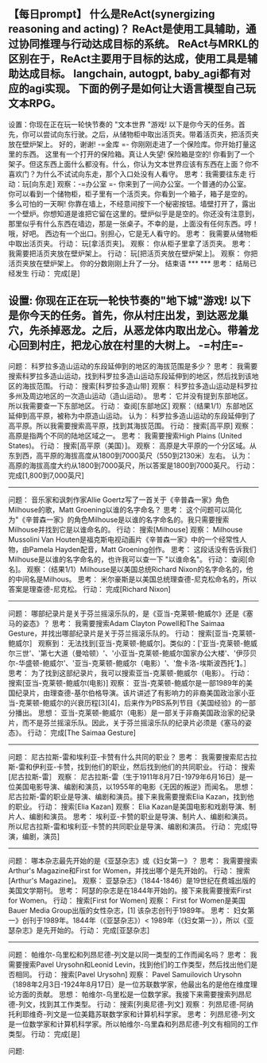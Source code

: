 【每日prompt】
什么是ReAct(synergizing reasoning and acting)？
ReAct是使用工具辅助，通过协同推理与行动达成目标的系统。
ReAct与MRKL的区别在于，ReAct主要用于目标的达成，使用工具是辅助达成目标。
langchain, autogpt, baby_agi都有对应的agi实现。
下面的例子是如何让大语言模型自己玩文本RPG。
---------
设置：你现在正在玩一轮快节奏的 "文本世界 "游戏! 以下是你今天的任务。首先，你可以尝试向东行驶。之后，从储物柜中取出活页夹。带着活页夹，把活页夹放在壁炉架上。
好的，谢谢!
-=金库 =-
你刚刚走进了一个保险库。你开始打量这里的东西。
这里有一个打开的保险箱。真让人失望! 保险箱是空的! 你看到了一个架子。但这东西上面什么都没有。什么，你认为文本世界应该有东西在上面？你不喜欢门？为什么不试试向东走，那个入口处没有人看守。
思考：我需要往东走
行动：玩[向东走]
观察：-=办公室 =-
你来到了一间办公室。一个普通的办公室。
你可以看到一个储物柜，柜子里有一个活页夹。你看到一个箱子，箱子是空的。
多么可怕的一天啊! 你靠在墙上，不经意间按下一个秘密按钮。墙壁打开了，露出一个壁炉。你想知道是谁把它留在这里的。壁炉似乎是是空的。你还没有注意到，那里似乎有什么东西在墙边，那是一张桌子。不幸的是，上面没有任何东西。哼！哦，好吧。
西边有一个出口。别担心，它是无人看守的。
思考： 我需要从储物柜中取出活页夹。
行动： 玩[拿活页夹]。
观察： 你从柜子里拿了活页夹。
思考： 我需要把活页夹放在壁炉架上。
行动： 玩[把活页夹放在壁炉架上]。
观察： 你把活页夹放在壁炉架上。
你的分数刚刚上升了一分。
结束语 *** ***
思考： 结局已经发生
行动： 完成[是]

设置: 你现在正在玩一轮快节奏的"地下城"游戏! 以下是你今天的任务。首先，你从村庄出发，到达恶龙巢穴，先杀掉恶龙。之后，从恶龙体内取出龙心。带着龙心回到村庄，把龙心放在村里的大树上。
-=村庄=-
---------
问题： 科罗拉多造山运动的东段延伸到的地区的海拔范围是多少？
思考： 我需要搜索科罗拉多造山运动，找到科罗拉多造山运动东段延伸到的地区，然后找到该地区的海拔范围。
行动： 搜索[科罗拉多造山带]
观察： 科罗拉多造山运动是科罗拉多州及周边地区的一次造山运动（造山运动）。
思考： 它并没有提到东部地区。所以我需要查一下东部地区。
行动： 查阅[东部地区]
观察：（结果1/1）东部地区延伸到高平原，被称为中原造山运动。
认为： 科罗拉多造山运动的东段延伸到了高平原。所以我需要搜索高平原，找到其海拔范围。
行动： 搜索[高平原]
观察： 高原是指两个不同的陆地区域之一。
思考： 我需要搜索High Plains (United States)。
行动： 搜索[高平原（美国）]。
观察： 高原是大平原的一个分区域。从东到西，高平原的海拔高度从1800到7000英尺（550到2130米）左右。
认为： 高原的海拔高度大约从1800到7000英尺，所以答案是1800到7000英尺。
行动： 完成[1,800到7,000英尺]

-----------
问题： 音乐家和讽刺作家Allie Goertz写了一首关于《辛普森一家》角色Milhouse的歌，Matt Groening以谁的名字命名？
思考： 这个问题可以简化为"《辛普森一家》的角色Milhouse是以谁的名字命名的。我只需要搜索Milhouse并找到它是以谁命名的。
行动： 搜索[Milhouse]
观察： Milhouse Mussolini Van Houten是福克斯电视动画片《辛普森一家》中的一个经常性人物，由Pamela Hayden配音，Matt Groening创作。
思考： 这段话没有告诉我们Milhouse是以谁的名字命名的，也许我可以查一下 "以谁命名"。
行动： 查阅[命名]。
观察：（结果1/1）Milhouse是以美国总统Richard Nixon的名字命名的，他的中间名是Milhous。
思考： 米尔豪斯是以美国总统理查德-尼克松命名的，所以答案是理查德-尼克松。
行动： 完成[Richard Nixon]

--------
问题： 哪部纪录片是关于芬兰摇滚乐队的，是《亚当-克莱顿-鲍威尔》还是《塞马的姿态》？
思考： 我需要搜索Adam Clayton Powell和The Saimaa Gesture，并找出哪部纪录片是关于芬兰摇滚乐队的。
行动： 搜索[亚当-克莱顿-鲍威尔］
观察到： 无法找到[亚当-克莱顿-鲍威尔]。类似的：['亚当-克莱顿-鲍威尔三世'、'第七大道（曼哈顿）'、'小亚当-克莱顿-鲍威尔国家办公大楼'、'伊莎贝尔-华盛顿-鲍威尔'、'亚当-克莱顿-鲍威尔（电影）'、'詹卡洛-埃斯波西托'】。］
思考： 为了找到这部纪录片，我可以搜索亚当-克莱顿-鲍威尔（电影）。
行动： 搜索[亚当-克莱顿-鲍威尔(电影)]
观察： 亚当-克莱顿-鲍威尔是一部1989年的美国纪录片，由理查德-基尔伯格导演。该片讲述了有影响力的非裔美国政治家小亚当-克莱顿-鲍威尔的兴衰历程[3][4]，后来作为PBS系列节目《美国经验》的一部分播出。
思想： 亚当-克莱顿-鲍威尔（电影）是一部关于非裔美国政治家的纪录片，而不是芬兰摇滚乐队。因此，关于芬兰摇滚乐队的纪录片必须是《塞马的姿态》。
行动： 完成[The Saimaa Gesture]

--------
问题： 尼古拉斯-雷和埃利亚-卡赞有什么共同的职业？
思考： 我需要搜索尼古拉斯-雷和伊利亚-卡赞，找到他们的职业，然后找到他们的共同职业。
行动： 搜索[尼古拉斯-雷］
观察： 尼古拉斯-雷（生于1911年8月7日-1979年6月16日）是一位美国电影导演、编剧和演员，以1955年的电影《无因的叛逆》而闻名。
思想： 尼古拉斯-雷的职业是导演、编剧和演员。接下来我需要搜索Elia Kazan，找到他的职业。
行动： 搜索[Elia Kazan]
观察： Elia Kazan是美国电影和戏剧导演、制片人、编剧和演员。
思考： 埃利亚-卡赞的职业是导演、制片人、编剧和演员。所以尼古拉斯-雷和埃利亚-卡赞的共同职业是导演、编剧和演员。
行动： 完成[导演，编剧，演员]

---------
问题： 哪本杂志最先开始的是《亚瑟杂志》或《妇女第一》？
思考： 我需要搜索Arthur's Magazine和First for Women，并找出哪个是先开始的。
行动： 搜索[Arthur's Magazine]。
观察： 亚瑟杂志》（1844-1846）是19世纪在费城出版的美国文学期刊。
思考： 阿瑟的杂志是在1844年开始的。接下来我需要搜索First for Women。
行动： 搜索[First for Women]
观察： First for Women是美国Bauer Media Group出版的女性杂志，[1] 该杂志创刊于1989年。
思考： 妇女第一》创刊于1989年。1844年（《亚瑟杂志》）< 1989年（《妇女第一》），所以《亚瑟杂志》是先开始的。
行动： 完成[亚瑟杂志]

--------
问题： 帕维尔-乌里松和列昂尼德-列文是以同一类型的工作而闻名吗？
思考： 我需要搜索Pavel Urysohn和Leonid Levin，找到他们的工作类型，然后找出他们是否相同。
行动： 搜索[Pavel Urysohn]
观察： Pavel Samuilovich Urysohn（1898年2月3日-1924年8月17日）是一位苏联数学家，他最出名的是他在维度理论方面的贡献。
思想： 帕维尔-乌里松是一位数学家。我接下来需要搜索列昂尼德-列文，找到其工作类型。
行动： 搜索[列奥尼德-列文]
观察： 列昂尼德-阿纳托利耶维奇-列文是一位美籍苏联数学家和计算机科学家。
思考： 列昂尼德-列文是一位数学家和计算机科学家。所以帕维尔-乌里森和列昂尼德-列文有相同的工作类型。
行动： 完成[是]

问题:
